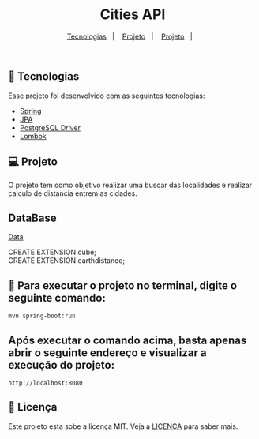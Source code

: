 <h1 align="center">
  Cities API
</h1>


<p align="center">
  <a href="#-tecnologias">Tecnologias</a>&nbsp;&nbsp;&nbsp;|&nbsp;&nbsp;&nbsp;
  <a href="#-projeto">Projeto</a>&nbsp;&nbsp;&nbsp;|&nbsp;&nbsp;&nbsp;
  <a href="#-DataBase">Projeto</a>&nbsp;&nbsp;&nbsp;|&nbsp;&nbsp;&nbsp;
</p>


<br>


## 🚀 Tecnologias

Esse projeto foi desenvolvido com as seguintes tecnologias:

- [Spring](https://spring.io/)
- [JPA](https://spring.io/projects/spring-data-jpa)
- [PostgreSQL Driver](https://jdbc.postgresql.org/)
- [Lombok](https://projectlombok.org/)

## 💻 Projeto

O projeto tem como objetivo realizar uma buscar das localidades e realizar calculo de distancia entrem as cidades.


## DataBase
<a href="https://github.com/chinnonsantos/sql-paises-estados-cidades/tree/master/PostgreSQL">Data</a>

CREATE EXTENSION cube;
<br/>
CREATE EXTENSION earthdistance;

## :hammer: Para executar o projeto no terminal, digite o seguinte comando:

```shell script
mvn spring-boot:run 
```

## Após executar o comando acima, basta apenas abrir o seguinte endereço e visualizar a execução do projeto:

```
http://localhost:8080
```



## 📝 Licença

Este projeto esta sobe a licença MIT. Veja a [LICENÇA](https://opensource.org/licenses/MIT) para saber mais.



